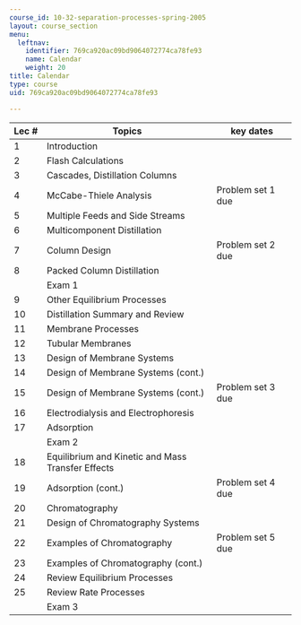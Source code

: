 ```yaml
---
course_id: 10-32-separation-processes-spring-2005
layout: course_section
menu:
  leftnav:
    identifier: 769ca920ac09bd9064072774ca78fe93
    name: Calendar
    weight: 20
title: Calendar
type: course
uid: 769ca920ac09bd9064072774ca78fe93

---
```


| Lec # | Topics | key dates |
| --- | --- | --- |
| 1 | Introduction |  |
| 2 | Flash Calculations |  |
| 3 | Cascades, Distillation Columns |  |
| 4 | McCabe-Thiele Analysis | Problem set 1 due |
| 5 | Multiple Feeds and Side Streams |  |
| 6 | Multicomponent Distillation |  |
| 7 | Column Design | Problem set 2 due |
| 8 | Packed Column Distillation |  |
|  | Exam 1 |  |
| 9 | Other Equilibrium Processes |  |
| 10 | Distillation Summary and Review |  |
| 11 | Membrane Processes |  |
| 12 | Tubular Membranes |  |
| 13 | Design of Membrane Systems |  |
| 14 | Design of Membrane Systems (cont.) |  |
| 15 | Design of Membrane Systems (cont.) | Problem set 3 due |
| 16 | Electrodialysis and Electrophoresis |  |
| 17 | Adsorption |  |
|  | Exam 2 |  |
| 18 | Equilibrium and Kinetic and Mass Transfer Effects |  |
| 19 | Adsorption (cont.) | Problem set 4 due |
| 20 | Chromatography |  |
| 21 | Design of Chromatography Systems |  |
| 22 | Examples of Chromatography | Problem set 5 due |
| 23 | Examples of Chromatography (cont.) |  |
| 24 | Review Equilibrium Processes |  |
| 25 | Review Rate Processes |  |
|  | Exam 3 |
